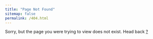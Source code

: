 ```yaml
---
title: "Page Not Found"
sitemap: false
permalink: /404.html
---
```


Sorry, but the page you were trying to view does not exist. Head back <a href="draguilara.github.io"> ?
